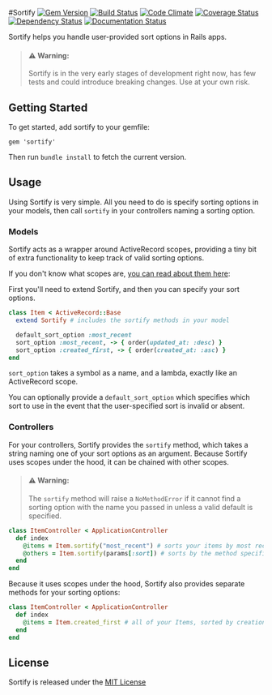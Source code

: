 #Sortify
[![Gem Version](https://badge.fury.io/rb/sortify.svg)](http://badge.fury.io/rb/sortify)
[![Build Status](https://travis-ci.org/meltheadorable/sortify.svg)](https://travis-ci.org/meltheadorable/sortify)
[![Code Climate](https://codeclimate.com/github/meltheadorable/sortify/badges/gpa.svg)](https://codeclimate.com/github/meltheadorable/sortify)
[![Coverage Status](https://coveralls.io/repos/meltheadorable/sortify/badge.svg?branch=stable)](https://coveralls.io/r/meltheadorable/sortify?branch=stable)
[![Dependency Status](https://gemnasium.com/meltheadorable/sortify.svg)](https://gemnasium.com/meltheadorable/sortify)
[![Documentation Status](http://inch-ci.org/github/meltheadorable/sortify.svg?branch=develop)](http://inch-ci.org/github/meltheadorable/sortify)

Sortify helps you handle user-provided sort options in Rails apps.

> #### :warning: **Warning**:
> Sortify is in the very early stages of development right now, has few tests and could introduce breaking changes. Use at your own risk.

## Getting Started

To get started, add sortify to your gemfile:

`gem 'sortify'`

Then run `bundle install` to fetch the current version.

## Usage

Using Sortify is very simple. All you need to do is specify sorting options in your models, then call `sortify` in your controllers naming a sorting option.

### Models

Sortify acts as a wrapper around ActiveRecord scopes, providing a tiny bit of extra functionality to keep track of valid sorting options.

If you don't know what scopes are, [you can read about them here](http://guides.rubyonrails.org/active_record_querying.html#scopes):

First you'll need to extend Sortify, and then you can specify your sort options.

```ruby
class Item < ActiveRecord::Base
  extend Sortify # includes the sortify methods in your model

  default_sort_option :most_recent
  sort_option :most_recent, -> { order(updated_at: :desc) }
  sort_option :created_first, -> { order(created_at: :asc) }
end
```

`sort_option` takes a symbol as a name, and a lambda, exactly like an ActiveRecord scope.

You can optionally provide a `default_sort_option` which specifies which sort to use in the event that the user-specified sort is invalid or absent.


### Controllers

For your controllers, Sortify provides the `sortify` method, which takes a string naming one of your sort options as an argument. Because Sortify uses scopes under the hood, it can be chained with other scopes.

> #### :warning: **Warning**:
> The `sortify` method will raise a `NoMethodError` if it cannot find a sorting option with the name you passed in unless a valid default is specified.

```ruby
class ItemController < ApplicationController
  def index
    @items = Item.sortify("most_recent") # sorts your items by most recent
    @others = Item.sortify(params[:sort]) # sorts by the method specified in the params
  end
end
```

Because it uses scopes under the hood, Sortify also provides separate methods for your sorting options:

```ruby
class ItemController < ApplicationController
  def index
    @items = Item.created_first # all of your Items, sorted by creation date
  end
end
```

## License

Sortify is released under the [MIT License](LICENSE)
